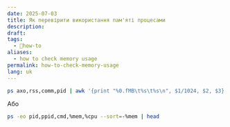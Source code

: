 ```yaml
---
date: 2025-07-03
title: Як перевірити використання пам'яті процесами
description: 
draft: 
tags:
  - 🦮how-to
aliases:
  - how to check memory usage
permalink: how-to-check-memory-usage
lang: uk
---
```


```bash
ps axo,rss,comm,pid | awk '{print "%0.fMB\t%s\t%s\n", $1/1024, $2, $3}' | sort -nr
```

Або

```bash
ps -eo pid,ppid,cmd,%mem,%cpu --sort=-%mem | head
```